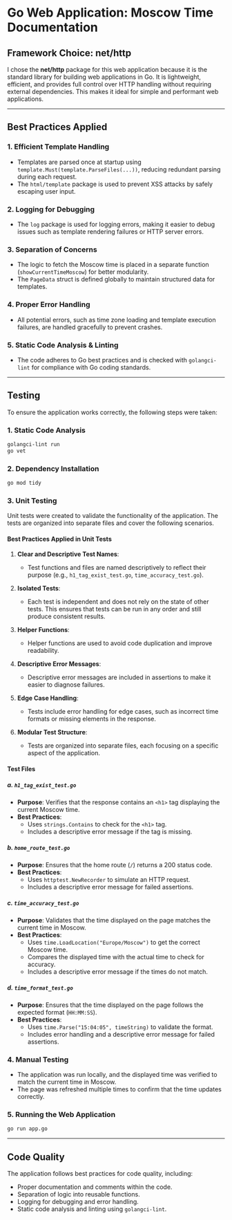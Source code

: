 # Go Web Application: Moscow Time Documentation

## Framework Choice: net/http

I chose the **net/http** package for this web application because it is the standard library for building web applications in Go. It is lightweight, efficient, and provides full control over HTTP handling without requiring external dependencies. This makes it ideal for simple and performant web applications.

---

## Best Practices Applied

### 1. **Efficient Template Handling**

- Templates are parsed once at startup using `template.Must(template.ParseFiles(...))`, reducing redundant parsing during each request.
- The `html/template` package is used to prevent XSS attacks by safely escaping user input.

### 2. **Logging for Debugging**

- The `log` package is used for logging errors, making it easier to debug issues such as template rendering failures or HTTP server errors.

### 3. **Separation of Concerns**

- The logic to fetch the Moscow time is placed in a separate function (`showCurrentTimeMoscow`) for better modularity.
- The `PageData` struct is defined globally to maintain structured data for templates.

### 4. **Proper Error Handling**

- All potential errors, such as time zone loading and template execution failures, are handled gracefully to prevent crashes.

### 5. **Static Code Analysis & Linting**

- The code adheres to Go best practices and is checked with `golangci-lint` for compliance with Go coding standards.

---

## Testing

To ensure the application works correctly, the following steps were taken:

### **1. Static Code Analysis**

```bash
golangci-lint run
go vet
```

### **2. Dependency Installation**

```bash
go mod tidy
```

### **3. Unit Testing**

Unit tests were created to validate the functionality of the application. The tests are organized into separate files and cover the following scenarios.

#### **Best Practices Applied in Unit Tests**

1. **Clear and Descriptive Test Names**:
   - Test functions and files are named descriptively to reflect their purpose (e.g., `h1_tag_exist_test.go`, `time_accuracy_test.go`).

2. **Isolated Tests**:
   - Each test is independent and does not rely on the state of other tests. This ensures that tests can be run in any order and still produce consistent results.

3. **Helper Functions**:
   - Helper functions are used to avoid code duplication and improve readability.

4. **Descriptive Error Messages**:
   - Descriptive error messages are included in assertions to make it easier to diagnose failures.

5. **Edge Case Handling**:
   - Tests include error handling for edge cases, such as incorrect time formats or missing elements in the response.

6. **Modular Test Structure**:
   - Tests are organized into separate files, each focusing on a specific aspect of the application.

#### **Test Files**

##### **a. `h1_tag_exist_test.go`**

- **Purpose**: Verifies that the response contains an `<h1>` tag displaying the current Moscow time.
- **Best Practices**:
  - Uses `strings.Contains` to check for the `<h1>` tag.
  - Includes a descriptive error message if the tag is missing.

##### **b. `home_route_test.go`**

- **Purpose**: Ensures that the home route (`/`) returns a 200 status code.
- **Best Practices**:
  - Uses `httptest.NewRecorder` to simulate an HTTP request.
  - Includes a descriptive error message for failed assertions.

##### **c. `time_accuracy_test.go`**

- **Purpose**: Validates that the time displayed on the page matches the current time in Moscow.
- **Best Practices**:
  - Uses `time.LoadLocation("Europe/Moscow")` to get the correct Moscow time.
  - Compares the displayed time with the actual time to check for accuracy.
  - Includes a descriptive error message if the times do not match.

##### **d. `time_format_test.go`**

- **Purpose**: Ensures that the time displayed on the page follows the expected format (`HH:MM:SS`).
- **Best Practices**:
  - Uses `time.Parse("15:04:05", timeString)` to validate the format.
  - Includes error handling and a descriptive error message for failed assertions.

### **4. Manual Testing**

- The application was run locally, and the displayed time was verified to match the current time in Moscow.
- The page was refreshed multiple times to confirm that the time updates correctly.

### **5. Running the Web Application**

```bash
go run app.go
```

---

## Code Quality

The application follows best practices for code quality, including:

- Proper documentation and comments within the code.
- Separation of logic into reusable functions.
- Logging for debugging and error handling.
- Static code analysis and linting using `golangci-lint`.
